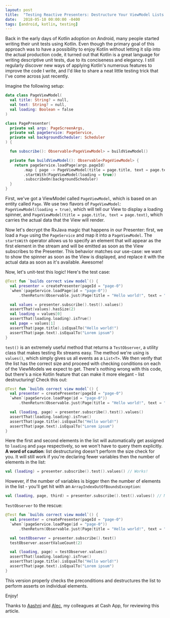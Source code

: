 ```yaml
---
layout: post
title:  "Testing Reactive Presenters: Destructure Your ViewModel Lists!"
date:   2018-05-10 00:00:00 -0400
tags: [android, kotlin, testing]
---
```

Back in the early days of Kotlin adoption on Android, many people started writing their unit tests 
using Kotlin. Even though the primary goal of this approach was to have a possibility to enjoy 
Kotlin without letting it slip into the actual production code, it turned out that Kotlin is a great 
language for writing descriptive unit tests, due to its conciseness and elegancy. I still regularly 
discover new ways of applying Kotlin's numerous features to improve the code I write, and I'd like 
to share a neat little testing trick that I've come across just recently.

Imagine the following setup:

```kotlin
data class PageViewModel(
  val title: String? = null,
  val text: String? = null,
  val loading: Boolean = false
)

class PagePresenter(
  private val args: PageScreenArgs,
  private val pageService: PageService,
  private val backgroundScheduler: Scheduler
) {

  fun subscribe(): Observable<PageViewModel> = buildViewModel()

  private fun buildViewModel(): Observable<PageViewModel> {
    return pageService.loadPage(args.pageId)
        .map { page -> PageViewModel(title = page.title, text = page.text) }
        .startWith(PageViewModel(loading = true))
        .subscribeOn(backgroundScheduler)
  }
}
```

First, we've got a ViewModel called `PageViewModel`, which is based on an entity called `Page`. We 
use two flavors of `PageViewModel`: `PageViewModel(loading = true)`, which will tell our View to 
display a loading spinner, and `PageViewModel(title = page.title, text = page.text)`, which carries 
the actual data that the View will render.

Now let's decrypt the RxJava magic that happens in our Presenter: first, we load a `Page` using the 
`PageService` and map it into a `PageViewModel`. The `startsWith` operator allows us to specify an 
element that will appear as the first element in the stream and will be emitted as soon as the View 
subscribes to the Presenter. This behavior matches our use-case: we want to show the spinner as soon 
as the View is displayed, and replace it with the actual data as soon as it's available. Awesome!

Now, let's unit-test this logic! Here's the test case:

```kotlin
@Test fun `builds correct view model`() {
  val presenter = createPresenter(pageId = "page-0")
  `when`(pageService.loadPage(id = "page-0"))
      .thenReturn(Observable.just(Page(title = "Hello world!", text = "Lorem ipsum")))

  val values = presenter.subscribe().test().values()
  assertThat(values).hasSize(2)
  val loading = values[0]
  assertThat(loading.loading).isTrue()
  val page = values[1]
  assertThat(page.title).isEqualTo("Hello world!")
  assertThat(page.text).isEqualTo("Lorem ipsum")
}
```

`test()` is an extremely useful method that returns a `TestObserver`, a utility class that makes 
testing Rx streams easy. The method we're using is `values()`, which simply gives us all events as a 
`List<T>`. We then verify that the list has the correct size and proceed with checking conditions on 
each of the ViewModels we expect to get. There's nothing wrong with this code, but there's a nice 
Kotlin feature that can make it more elegant - list destructuring! Check this out:

```kotlin
@Test fun `builds correct view model`() {
  val presenter = createPresenter(pageId = "page-0")
  `when`(pageService.loadPage(id = "page-0"))
      .thenReturn(Observable.just(Page(title = "Hello world!", text = "Lorem ipsum")))

  val (loading, page) = presenter.subscribe().test().values()
  assertThat(loading.loading).isTrue()
  assertThat(page.title).isEqualTo("Hello world!")
  assertThat(page.text).isEqualTo("Lorem ipsum")
}
```

Here the first and second elements in the list will automatically get assigned to `loading` and 
`page` respectively, so we won't have to query them explicitly. **A word of caution**: list 
destructuring doesn't perform the size check for you. It will still work if you're declaring fewer 
variables then the number of elements in the list:

```kotlin
val (loading) = presenter.subscribe().test().values() // Works!
```

However, if the number of variables is bigger then the number of elements in the list - you'll get 
hit with an `ArrayIndexOutOfBoundsException`:

```kotlin
val (loading, page, third) = presenter.subscribe().test().values() // Mmm nope
```

`TestObserver` to the rescue:

```kotlin
@Test fun `builds correct view model`() {
  val presenter = createPresenter(pageId = "page-0")
  `when`(pageService.loadPage(id = "page-0"))
      .thenReturn(Observable.just(Page(title = "Hello world!", text = "Lorem ipsum")))

  val testObserver = presenter.subscribe().test()
  testObserver.assertValueCount(2)

  val (loading, page) = testObserver.values()
  assertThat(loading.loading).isTrue()
  assertThat(page.title).isEqualTo("Hello world!")
  assertThat(page.text).isEqualTo("Lorem ipsum")
}
```

This version properly checks the preconditions and destructures the list to perform asserts on 
individual elements.

Enjoy!

Thanks to [Aashni][aashni] and [Alec][alec], my colleagues at Cash App, for reviewing this article.

[aashni]: https://twitter.com/aashnisshah
[alec]: https://twitter.com/Strongolopolis
